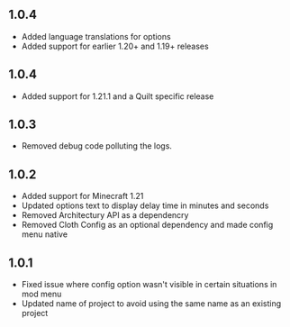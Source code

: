 ## 1.0.4
* Added language translations for options
* Added support for earlier 1.20+ and 1.19+ releases
## 1.0.4
* Added support for 1.21.1 and a Quilt specific release
## 1.0.3
* Removed debug code polluting the logs.
## 1.0.2
* Added support for Minecraft 1.21
* Updated options text to display delay time in minutes and seconds
* Removed Architectury API as a dependencry
* Removed Cloth Config as an optional dependency and made config menu native
## 1.0.1 
* Fixed issue where config option wasn't visible in certain situations in mod menu
* Updated name of project to avoid using the same name as an existing project